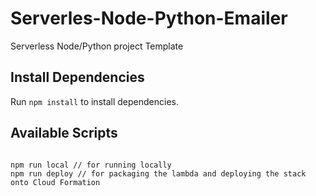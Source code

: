 # Serverles-Node-Python-Emailer
Serverless Node/Python project Template
## Install Dependencies
Run `npm install` to install dependencies.

## Available Scripts

```

npm run local // for running locally
npm run deploy // for packaging the lambda and deploying the stack onto Cloud Formation

```

